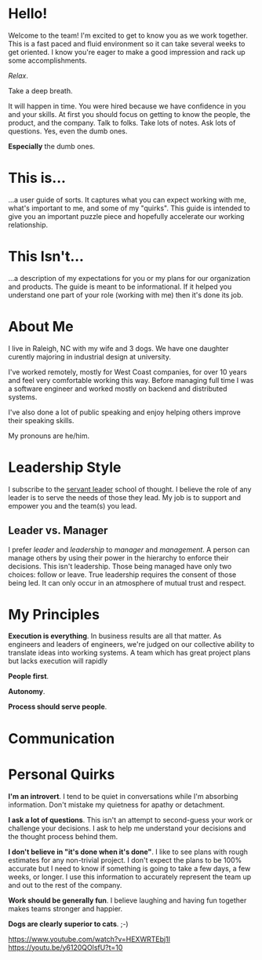# Hello!

Welcome to the team! I'm excited to get to know you as we work together. This is a fast paced and fluid environment so it can take several weeks to get oriented. I know you're eager to make a good impression and rack up some accomplishments.

_Relax_. 

Take a deep breath. 

It will happen in time. You were hired because we have confidence in you and your skills. At first you should focus on getting to know the people, the product, and the company. Talk to folks. Take lots of notes. Ask lots of questions. Yes, even the dumb ones. 

**Especially** the dumb ones.

# This is...

...a user guide of sorts. It captures what you can expect working with me, what's important to me, and some of my "quirks". This guide is intended to give you an important puzzle piece and hopefully accelerate our working relationship.

# This Isn't...

...a description of my expectations for you or my plans for our organization and products. The guide is meant to be informational. If it helped you understand one part of your role (working with me) then it's done its job.

# About Me

I live in Raleigh, NC with my wife and 3 dogs. We have one daughter curently majoring in industrial design at university. 

I've worked remotely, mostly for West Coast companies, for over 10 years and feel very comfortable working this way. Before managing full time I was a software engineer and worked mostly on backend and distributed systems. 

I've also done a lot of public speaking and enjoy helping others improve their speaking skills.

My pronouns are he/him.

# Leadership Style

I subscribe to the [servant leader](https://en.wikipedia.org/wiki/Servant_leadership) school of thought. I believe the role of any leader is to serve the needs of those they lead. My job is to support and empower you and the team(s) you lead.

## Leader vs. Manager

I prefer _leader_ and _leadership_ to _manager_ and _management_. A person can manage others by using their power in the hierarchy to enforce their decisions. This isn't leadership. Those being managed have only two choices: follow or leave. True leadership requires the consent of those being led. It can only occur in an atmosphere of mutual trust and respect.

# My Principles

**Execution is everything**. In business results are all that matter. As engineers and leaders of engineers, we're judged on our collective ability to translate ideas into working systems. A team which has great project plans but lacks execution will rapidly 

**People first**.

**Autonomy**.

**Process should serve people**.

# Communication

# Personal Quirks

**I'm an introvert**. I tend to be quiet in conversations while I'm absorbing information. Don't mistake my quietness for apathy or detachment.

**I ask a lot of questions**. This isn't an attempt to second-guess your work or challenge your decisions. I ask to help me understand your decisions and the thought process behind them.

**I don't believe in "it's done when it's done"**. I like to see plans with rough estimates for any non-trivial project. I don't expect the plans to be 100% accurate but I need to know if something is going to take a few days, a few weeks, or longer. I use this information to accurately represent the team up and out to the rest of the company.

**Work should be generally fun**. I believe laughing and having fun together makes teams stronger and happier.

**Dogs are clearly superior to cats**. ;-)

https://www.youtube.com/watch?v=HEXWRTEbj1I
https://youtu.be/y6120QOlsfU?t=10
